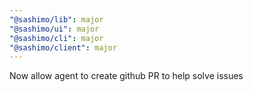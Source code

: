 ```yaml
---
"@sashimo/lib": major
"@sashimo/ui": major
"@sashimo/cli": major
"@sashimo/client": major
---
```


Now allow agent to create github PR to help solve issues
